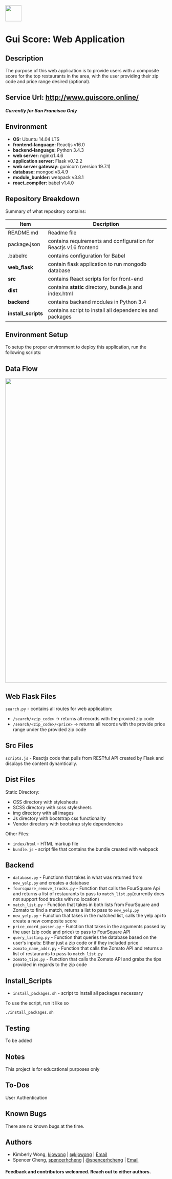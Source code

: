 <img src="https://i.imgur.com/nS2XeUj.png" width="50" height=auto />

# Gui Score: Web Application

## Description

The purpose of this web application is to provide users with a composite score for the top restaurants in the area, with the user providing their zip code and price range desired (optional). 

## Service Url: http://www.guiscore.online/

##### Currently for San Francisco Only

## Environment

* __OS:__ Ubuntu 14.04 LTS
* __frontend-language:__ Reactjs v16.0
* __backend-language:__ Python 3.4.3
* __web server:__ nginx/1.4.6
* __application server:__ Flask v0.12.2
* __web server gateway:__ gunicorn (version 19.7.1)
* __database:__ mongod v3.4.9
* __module_bunlder:__ webpack v3.8.1
* __react_compiler:__ babel v1.4.0

## Repository Breakdown
Summary of what repository contains:

|   **Item**    |  **Decription**                       |
|---------------|---------------------------------------|
| README.md   | Readme file           |
| package.json      | contains requirements and configuration for Reactjs v16 frontend         |
| .babelrc     | contains configuration for Babel            |
| **web_flask** | contain flask application to run mongodb database |
| **src**     | contains React scripts for for front-end |
| **dist** | contains **static** directory, bundle.js and index.html |
| **backend**     | contains backend modules in Python 3.4 |
| **install_scripts**     | contains script to install all dependencies and packages |

## Environment Setup
To setup the proper environment to deploy this application, run the following scripts:

## Data Flow
<img src="https://i.imgur.com/bTAqgZq.jpg" width="950" height=auto />

## Web Flask Files
`search.py` - contains all routes for web application:
* `/search/<zip_code>` -> returns all records with the provied zip code
* `/search/<zip_code>/<price>` -> returns all records with the provide price range under the provided zip code

## Src Files
`scripts.js` - Reactjs code that pulls from RESTful API created by Flask and displays the content dynamtically.

## Dist Files
Static Directory:
* CSS directory with stylesheets
* SCSS directory with scss stylesheets
* img directory with all images
* Js directory with bootstrap css functionality
* Vendor directory with bootstrap style dependencies

Other Files:
* `index/html` - HTML markup file
* `bundle.js` - script file that contains the bundle created with webpack

## Backend
* `database.py` - Functionn that takes in what was returned from `new_yelp.py` and creates a database
* `foursquare_remove_trucks.py` - Function that calls the FourSquare Api and returns a list of restaurants to pass to `match_list.py`(currently does not support food trucks with no location)
* `match_list.py` - Function that takes in both lists from FourSquare and Zomato to find a match, returns a list to pass to `new_yelp.py`
* `new_yelp.py` - Function that takes in the matched list, calls the yelp api to create a new composite score
* `price_coord_passer.py` - Function that takes in the arguments passed by the user (zip code and price) to pass to FourSquare API
* `query_listing.py` - Function that queries the database based on the user's inputs: Either just a zip code or if they included price
* `zomato_name_addr.py` - Function that calls the Zomato API and returns a list of restaurants to pass to `match_list.py`
* `zomato_tips.py` - Function that calls the Zomato API and grabs the tips provided in regards to the zip code

## Install_Scripts
* `install_packages.sh` - script to install all packages necessary

To use the script, run it like so
```
./install_packages.sh
```

## Testing
To be added

## Notes
This project is for educational purposes only

## To-Dos
User Authentication

## Known Bugs
There are no known bugs at the time.

## Authors

* Kimberly Wong, [kjowong](https://github.com/kjowong) | [@kjowong](https://twitter.com/kjowong) | [Email](kjowong@gmail.com)
* Spencer Cheng, [spencerhcheng](github.com/spencerhcheng) | [@spencerhcheng](https://twitter.com/spencerhcheng) | [Email](136@holbertonschool.com)


#### Feedback and contributors welcomed. Reach out to either authors.
